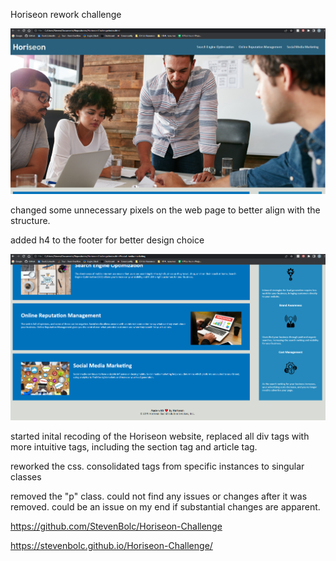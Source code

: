 Horiseon rework challenge


<img src="assets/images/Horiseon-screenshot.PNG">

changed some unnecessary pixels on the web page to better align with the structure. 

added h4 to the footer for better design choice

<img src="assets/images/Horiseon-screenshot-lower.png">

started inital recoding of the Horiseon website, replaced all div tags with more intuitive tags, including the section tag and article tag.

reworked the css. consolidated tags from specific instances to singular classes

removed the "p" class. could not find any issues or changes after it was removed. could be an issue on my end if substantial changes are apparent. 


https://github.com/StevenBolc/Horiseon-Challenge


https://stevenbolc.github.io/Horiseon-Challenge/



